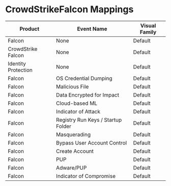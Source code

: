 # CrowdStrikeFalcon Mappings
|Product|Event Name|Visual Family|
|-------|----------|-------------|
|Falcon|None|Default|
|CrowdStrike Falcon|None|Default|
|Identity Protection|None|Default|
|Falcon|OS Credential Dumping|Default|
|Falcon|Malicious File|Default|
|Falcon|Data Encrypted for Impact|Default|
|Falcon|Cloud-based ML|Default|
|Falcon|Indicator of Attack|Default|
|Falcon|Registry Run Keys / Startup Folder|Default|
|Falcon|Masquerading|Default|
|Falcon|Bypass User Account Control|Default|
|Falcon|Create Account|Default|
|Falcon|PUP|Default|
|Falcon|Adware/PUP|Default|
|Falcon|Indicator of Compromise|Default|
